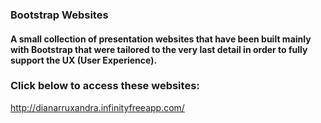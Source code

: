 ### Bootstrap Websites
#### A small collection of presentation websites that have been built mainly with Bootstrap that were tailored to the very last detail in order to fully support the UX (User Experience).

### Click below to access these websites:
http://dianarruxandra.infinityfreeapp.com/ 
